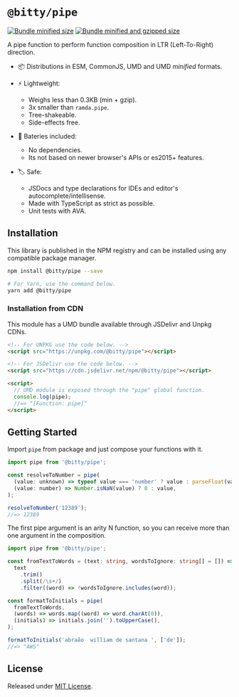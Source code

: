 # `@bitty/pipe`

[![Bundle minified size](https://badgen.net/bundlephobia/min/@bitty/pipe)](https://bundlephobia.com/result?p=@bitty/pipe)
[![Bundle minified and gzipped size](https://badgen.net/bundlephobia/minzip/@bitty/pipe)](https://bundlephobia.com/result?p=@bitty/pipe)

A pipe function to perform function composition in LTR (Left-To-Right) direction.

- 📦 Distributions in ESM, CommonJS, UMD and UMD _minified_ formats.

- ⚡ Lightweight:
  - Weighs less than 0.3KB (min + gzip).
  - 3x smaller than `ramda.pipe`.
  - Tree-shakeable.
  - Side-effects free.

- 🔋 Bateries included:
  - No dependencies.
  - Its not based on newer browser's APIs or es2015+ features.

- 🏷 Safe:
  - JSDocs and type declarations for IDEs and editor's autocomplete/intellisense.
  - Made with TypeScript as strict as possible.
  - Unit tests with AVA.

## Installation

This library is published in the NPM registry and can be installed using any compatible package manager.

```sh
npm install @bitty/pipe --save

# For Yarn, use the command below.
yarn add @bitty/pipe
```

### Installation from CDN

This module has a UMD bundle available through JSDelivr and Unpkg CDNs.

```html
<!-- For UNPKG use the code below. -->
<script src="https://unpkg.com/@bitty/pipe"></script>

<!-- For JSDelivr use the code below. -->
<script src="https://cdn.jsdelivr.net/npm/@bitty/pipe"></script>

<script>
  // UMD module is exposed through the "pipe" global function.
  console.log(pipe);
  //=> "[Function: pipe]"
</script>
```

## Getting Started

Import `pipe` from package and just compose your functions with it.

```js
import pipe from '@bitty/pipe';

const resolveToNumber = pipe(
  (value: unknown) => typeof value === 'number' ? value : parseFloat(value),
  (value: number) => Number.isNaN(value) ? 0 : value,
);

resolveToNumber('12389');
//=> 12389
```

The first pipe argument is an arity N function, so you can receive more than one argument in the composition.

```ts
import pipe from '@bitty/pipe';

const fromTextToWords = (text: string, wordsToIgnore: string[] = []) =>
  text
    .trim()
    .split(/\s+/)
    .filter((word) => !wordsToIgnore.includes(word));

const formatToInitials = pipe(
  fromTextToWords,
  (words) => words.map((word) => word.charAt(0)),
  (initials) => initials.join('').toUpperCase(),
);

formatToInitials('abraão  william de santana ', ['de']);
//=> "AWS"
```

## License

Released under [MIT License](./LICENSE).
